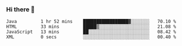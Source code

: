### Hi there 👋

<!--START_SECTION:waka-->

```text
Java         1 hr 52 mins    █████████████████▓░░░░░░░   70.10 %
HTML         33 mins         █████▒░░░░░░░░░░░░░░░░░░░   21.08 %
JavaScript   13 mins         ██░░░░░░░░░░░░░░░░░░░░░░░   08.42 %
XML          0 secs          ░░░░░░░░░░░░░░░░░░░░░░░░░   00.40 %
```

<!--END_SECTION:waka-->


<!--
**AnkelMauCastillo/AnkelMauCastillo** is a ✨ _special_ ✨ repository because its `README.md` (this file) appears on your GitHub profile.

Here are some ideas to get you started:

- 🔭 I’m currently working on ...
- 🌱 I’m currently learning ...
- 👯 I’m looking to collaborate on ...
- 🤔 I’m looking for help with ...
- 💬 Ask me about ...
- 📫 How to reach me: ...
- 😄 Pronouns: ...
- ⚡ Fun fact: ...
-->

